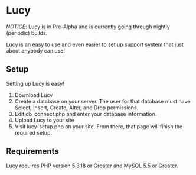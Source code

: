 # Lucy

*NOTICE*: Lucy is in Pre-Alpha and is currently going through nightly (periodic) builds.

Lucy is an easy to use and even easier to set up support system that just about anybody can use!

## Setup
Setting up Lucy is easy!

1. Download Lucy
2. Create a database on your server.  The user for that database must have Select, Insert, Create, Alter, and Drop permissions.
3. Edit db_connect.php and enter your database information.
4. Upload Lucy to your site
5. Visit lucy-setup.php on your site.  From there, that page will finish the required setup.

## Requirements
Lucy requires PHP version 5.3.18 or Greater and MySQL 5.5 or Greater.